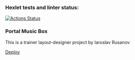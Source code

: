 ### Hexlet tests and linter status:
[![Actions Status](https://github.com/JaroslavRusanov/layout-designer-project-56/actions/workflows/hexlet-check.yml/badge.svg)](https://github.com/JaroslavRusanov/layout-designer-project-56/actions)

### Portal Music Box

This is a trainer layout-designer project by Iaroslav Rusanov

[Deploy](https://portal-ja-ru.surge.sh/)